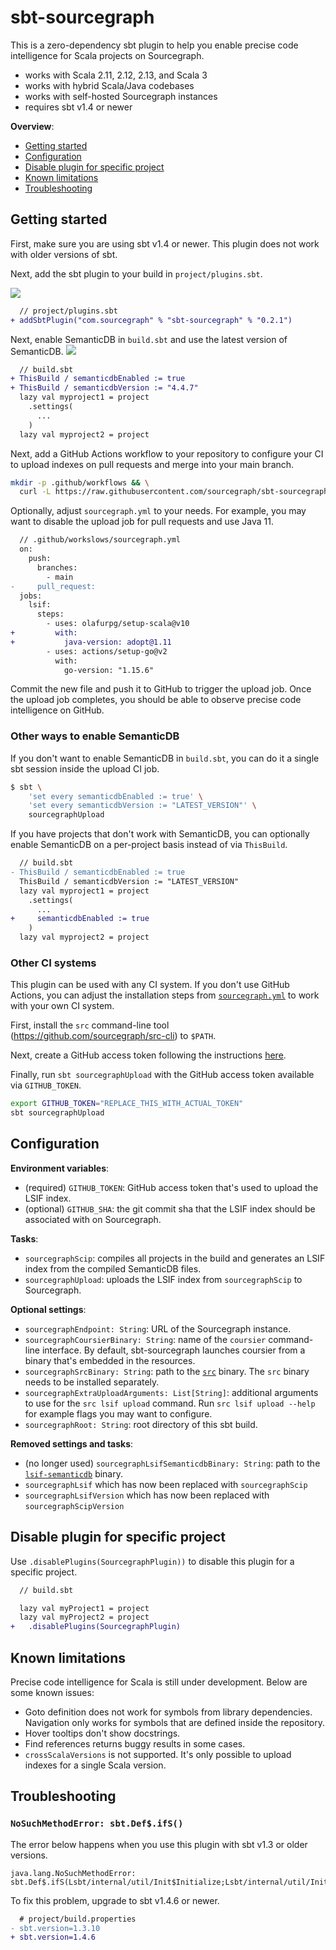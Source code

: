 # sbt-sourcegraph

This is a zero-dependency sbt plugin to help you enable precise code
intelligence for Scala projects on Sourcegraph.

- works with Scala 2.11, 2.12, 2.13, and Scala 3
- works with hybrid Scala/Java codebases
- works with self-hosted Sourcegraph instances
- requires sbt v1.4 or newer

**Overview**:

- [Getting started](#getting-started)
- [Configuration](#configuration)
- [Disable plugin for specific project](#disable-plugin-for-specific-project)
- [Known limitations](#known-limitations)
- [Troubleshooting](#troubleshooting)

## Getting started

First, make sure you are using sbt v1.4 or newer. This plugin does not work with
older versions of sbt.

Next, add the sbt plugin to your build in `project/plugins.sbt`.

[![](https://index.scala-lang.org/sourcegraph/sbt-sourcegraph/latest.svg?color=blue)](https://github.com/sourcegraph/sbt-sourcegraph/releases)

```diff
  // project/plugins.sbt
+ addSbtPlugin("com.sourcegraph" % "sbt-sourcegraph" % "0.2.1")
```

Next, enable SemanticDB in `build.sbt` and use the latest version of SemanticDB.
[![](https://index.scala-lang.org/scalameta/scalameta/latest.svg?color=blue)](https://mvnrepository.com/artifact/org.scalameta/semanticdb-scalac)

```diff
  // build.sbt
+ ThisBuild / semanticdbEnabled := true
+ ThisBuild / semanticdbVersion := "4.4.7"
  lazy val myproject1 = project
    .settings(
      ...
    )
  lazy val myproject2 = project
```

Next, add a GitHub Actions workflow to your repository to configure your CI to
upload indexes on pull requests and merge into your main branch.

```sh
mkdir -p .github/workflows && \
  curl -L https://raw.githubusercontent.com/sourcegraph/sbt-sourcegraph/master/.github/workflows/sourcegraph.yml > .github/workflows/sourcegraph.yml
```

Optionally, adjust `sourcegraph.yml` to your needs. For example, you may want to
disable the upload job for pull requests and use Java 11.

```diff
  // .github/workslows/sourcegraph.yml
  on:
    push:
      branches:
        - main
-     pull_request:
  jobs:
    lsif:
      steps:
        - uses: olafurpg/setup-scala@v10
+         with:
+           java-version: adopt@1.11
        - uses: actions/setup-go@v2
          with:
            go-version: "1.15.6"
```

Commit the new file and push it to GitHub to trigger the upload job. Once the
upload job completes, you should be able to observe precise code intelligence on
GitHub.

### Other ways to enable SemanticDB

If you don't want to enable SemanticDB in `build.sbt`, you can do it a single
sbt session inside the upload CI job.

```sh
$ sbt \
    'set every semanticdbEnabled := true' \
    'set every semanticdbVersion := "LATEST_VERSION"' \
    sourcegraphUpload
```

If you have projects that don't work with SemanticDB, you can optionally enable
SemanticDB on a per-project basis instead of via `ThisBuild`.

```diff
  // build.sbt
- ThisBuild / semanticdbEnabled := true
  ThisBuild / semanticdbVersion := "LATEST_VERSION"
  lazy val myproject1 = project
    .settings(
      ...
+     semanticdbEnabled := true
    )
  lazy val myproject2 = project
```

### Other CI systems

This plugin can be used with any CI system. If you don't use GitHub Actions, you
can adjust the installation steps from
[`sourcegraph.yml`](.github/workflows/sourcegraph.yml) to work with your own CI
system.

First, install the `src` command-line tool
(https://github.com/sourcegraph/src-cli) to `$PATH`.

Next, create a GitHub access token following the instructions
[here](https://docs.sourcegraph.com/admin/external_service/github#github-api-token-and-access).

Finally, run `sbt sourcegraphUpload` with the GitHub access token available via
`GITHUB_TOKEN`.

```sh
export GITHUB_TOKEN="REPLACE_THIS_WITH_ACTUAL_TOKEN"
sbt sourcegraphUpload
```

## Configuration

**Environment variables**:

- (required) `GITHUB_TOKEN`: GitHub access token that's used to upload the LSIF
  index.
- (optional) `GITHUB_SHA`: the git commit sha that the LSIF index should be
  associated with on Sourcegraph.

**Tasks**:

- `sourcegraphScip`: compiles all projects in the build and generates an LSIF
  index from the compiled SemanticDB files.
- `sourcegraphUpload`: uploads the LSIF index from `sourcegraphScip` to
  Sourcegraph.

**Optional settings**:

- `sourcegraphEndpoint: String`: URL of the Sourcegraph instance.
- `sourcegraphCoursierBinary: String`: name of the `coursier` command-line
  interface. By default, sbt-sourcegraph launches coursier from a binary that's
  embedded in the resources.
- `sourcegraphSrcBinary: String`: path to the
  [`src`](https://github.com/sourcegraph/src-cli) binary. The `src` binary needs
  to be installed separately.
- `sourcegraphExtraUploadArguments: List[String]`: additional arguments to use
  for the `src lsif upload` command. Run `src lsif upload --help` for example
  flags you may want to configure.
- `sourcegraphRoot: String`: root directory of this sbt build.

**Removed settings and tasks**:

- (no longer used) `sourcegraphLsifSemanticdbBinary: String`: path to the
  [`lsif-semanticdb`](https://github.com/sourcegraph/lsif-semanticdb/) binary.
- `sourcegraphLsif` which has now been replaced with `sourcegraphScip`
- `sourcegraphLsifVersion` which has now been replaced with
    `sourcegraphScipVersion`

## Disable plugin for specific project

Use `.disablePlugins(SourcegraphPlugin))` to disable this plugin for a specific
project.

```diff
  // build.sbt

  lazy val myProject1 = project
  lazy val myProject2 = project
+   .disablePlugins(SourcegraphPlugin)
```

## Known limitations

Precise code intelligence for Scala is still under development. Below are some
known issues:

- Goto definition does not work for symbols from library dependencies.
  Navigation only works for symbols that are defined inside the repository.
- Hover tooltips don't show docstrings.
- Find references returns buggy results in some cases.
- `crossScalaVersions` is not supported. It's only possible to upload indexes
  for a single Scala version.

## Troubleshooting

### `NoSuchMethodError: sbt.Def$.ifS()`

The error below happens when you use this plugin with sbt v1.3 or older
versions.

```
java.lang.NoSuchMethodError: sbt.Def$.ifS(Lsbt/internal/util/Init$Initialize;Lsbt/internal/util/Init$Initialize;Lsbt/internal/util/Init$Initialize;)Lsbt/internal/util/Init$Initialize;
```

To fix this problem, upgrade to sbt v1.4.6 or newer.

```diff
  # project/build.properties
- sbt.version=1.3.10
+ sbt.version=1.4.6
```
